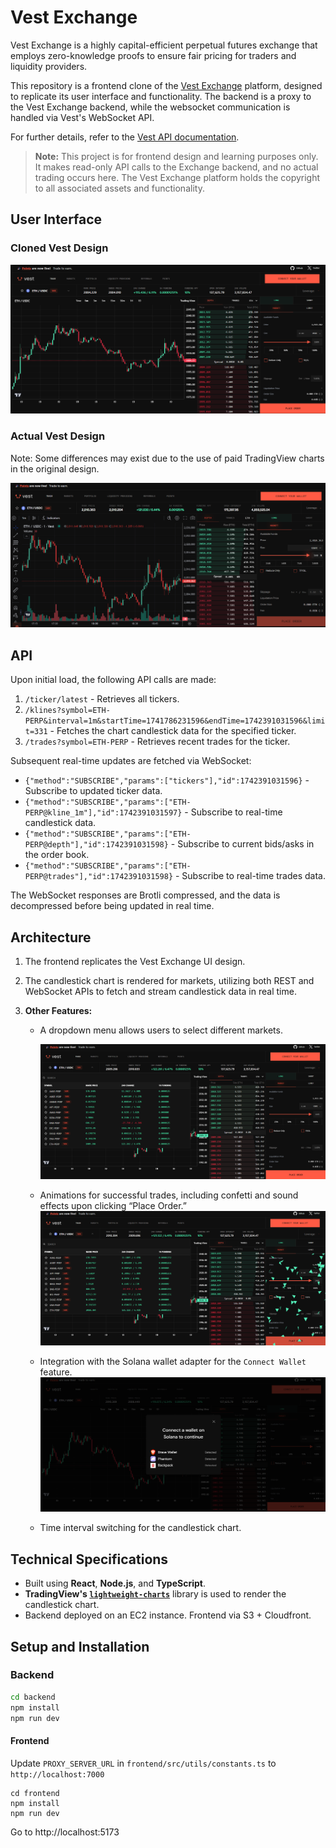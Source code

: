 # Vest Exchange

Vest Exchange is a highly capital-efficient perpetual futures exchange that employs zero-knowledge proofs to ensure fair pricing for traders and liquidity providers.

This repository is a frontend clone of the [Vest Exchange](https://trade.vest.exchange/) platform, designed to replicate its user interface and functionality. The backend is a proxy to the Vest Exchange backend, while the websocket communication is handled via Vest's WebSocket API.

For further details, refer to the [Vest API documentation](https://docs.vest.exchange/getting-started/vest-api#get-klines).

> **Note:** This project is for frontend design and learning purposes only. It makes read-only API calls to the Exchange backend, and no actual trading occurs here. The Vest Exchange platform holds the copyright to all associated assets and functionality.

## User Interface

### Cloned Vest Design

![Cloned Vest](images/vest.png)

### Actual Vest Design

Note: Some differences may exist due to the use of paid TradingView charts in the original design.

![Real Vest](images/vest-real.png)

## API

Upon initial load, the following API calls are made:

1. `/ticker/latest` - Retrieves all tickers.
2. `/klines?symbol=ETH-PERP&interval=1m&startTime=1741786231596&endTime=1742391031596&limit=331` - Fetches the chart candlestick data for the specified ticker.
3. `/trades?symbol=ETH-PERP` - Retrieves recent trades for the ticker.

Subsequent real-time updates are fetched via WebSocket:

- `{"method":"SUBSCRIBE","params":["tickers"],"id":1742391031596}` - Subscribe to updated ticker data.
- `{"method":"SUBSCRIBE","params":["ETH-PERP@kline_1m"],"id":1742391031597}` - Subscribe to real-time candlestick data.
- `{"method":"SUBSCRIBE","params":["ETH-PERP@depth"],"id":1742391031598}` - Subscribe to current bids/asks in the order book.
- `{"method":"SUBSCRIBE","params":["ETH-PERP@trades"],"id":1742391031598}` - Subscribe to real-time trades data.

The WebSocket responses are Brotli compressed, and the data is decompressed before being updated in real time.

## Architecture

1. The frontend replicates the Vest Exchange UI design.
2. The candlestick chart is rendered for markets, utilizing both REST and WebSocket APIs to fetch and stream candlestick data in real time.

3. **Other Features:**

   - A dropdown menu allows users to select different markets.

     ![Vest Dropdown](images/vest-dropdown.png)

   - Animations for successful trades, including confetti and sound effects upon clicking “Place Order.”
     ![Vest Confetti](images/vest-confetti.png)
   - Integration with the Solana wallet adapter for the `Connect Wallet` feature.
     ![Vest Wallet Adapter](images/vest-wallet-adaptor.png)

   - Time interval switching for the candlestick chart.

## Technical Specifications

- Built using **React**, **Node.js**, and **TypeScript**.
- **TradingView's [`lightweight-charts`](https://github.com/tradingview/lightweight-charts)** library is used to render the candlestick chart.
- Backend deployed on an EC2 instance. Frontend via S3 + Cloudfront.

## Setup and Installation

### Backend

```bash
cd backend
npm install
npm run dev
```

#### Frontend

Update `PROXY_SERVER_URL` in `frontend/src/utils/constants.ts` to `http://localhost:7000`

```
cd frontend
npm install
npm run dev
```

Go to <a>http://localhost:5173</a>
